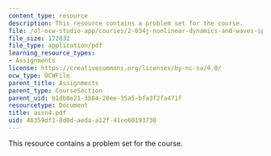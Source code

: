 ```yaml
---
content_type: resource
description: This resource contains a problem set for the course.
file: /ol-ocw-studio-app/courses/2-034j-nonlinear-dynamics-and-waves-spring-2007/46359df18d0daedaa12f41ce60193730_assn4.pdf
file_size: 172032
file_type: application/pdf
learning_resource_types:
- Assignments
license: https://creativecommons.org/licenses/by-nc-sa/4.0/
ocw_type: OCWFile
parent_title: Assignments
parent_type: CourseSection
parent_uid: b1db8e21-3b84-28ee-35a5-bfa3f2fa471f
resourcetype: Document
title: assn4.pdf
uid: 46359df1-8d0d-aeda-a12f-41ce60193730
---
```

This resource contains a problem set for the course.